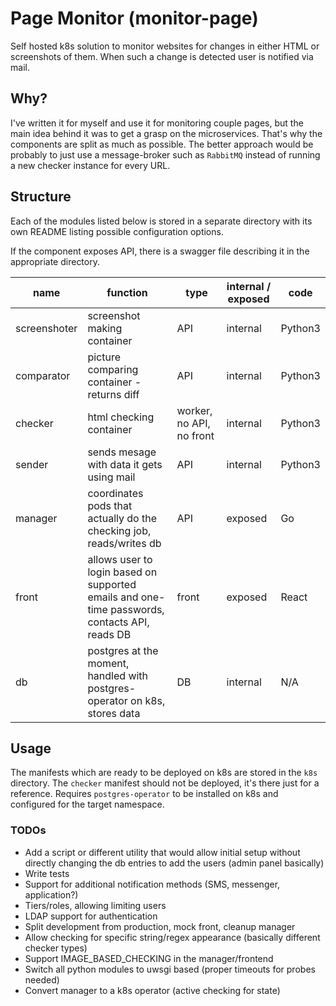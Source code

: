 # Page Monitor (monitor-page)
Self hosted k8s solution to monitor websites for changes in either HTML or screenshots of them.
When such a change is detected user is notified via mail.

## Why?
I've written it for myself and use it for monitoring couple pages, but the main idea behind it was to get a grasp on the microservices.
That's why the components are split as much as possible.
The better approach would be probably to just use a message-broker such as `RabbitMQ` instead of running a new checker instance for every URL.

## Structure
Each of the modules listed below is stored in a separate directory with its own README listing possible configuration options.

If the component exposes API, there is a swagger file describing it in the appropriate directory.

| name         | function                                                                                      | type                     | internal / exposed | code    |
| ------------ | --------------------------------------------------------------------------------------------  | ------------------------ | ------------------ | ------- |
| screenshoter | screenshot making container                                                                   | API                      | internal           | Python3 |
| comparator   | picture comparing container - returns diff                                                    | API                      | internal           | Python3 |
| checker      | html checking container                                                                       | worker, no API, no front | internal           | Python3 |
| sender       | sends mesage with data it gets using mail                                                     | API                      | internal           | Python3 |
| manager      | coordinates pods that actually do the checking job, reads/writes db                           | API                      | exposed            | Go      |
| front        | allows user to login based on supported emails and one-time passwords, contacts API, reads DB | front                    | exposed            | React   |
| db           | postgres at the moment, handled with postgres-operator on k8s, stores data                    | DB                       | internal           | N/A     |


## Usage
The manifests which are ready to be deployed on k8s are stored in the `k8s` directory.
The `checker` manifest should not be deployed, it's there just for a reference.
Requires `postgres-operator` to be installed on k8s and configured for the target namespace.


### TODOs
* Add a script or different utility that would allow initial setup without directly changing the db entries to add the users (admin panel basically)
* Write tests
* Support for additional notification methods (SMS, messenger, application?)
* Tiers/roles, allowing limiting users
* LDAP support for authentication
* Split development from production, mock front, cleanup manager
* Allow checking for specific string/regex appearance (basically different checker types)
* Support IMAGE_BASED_CHECKING in the manager/frontend
* Switch all python modules to uwsgi based (proper timeouts for probes needed)
* Convert manager to a k8s operator (active checking for state)
